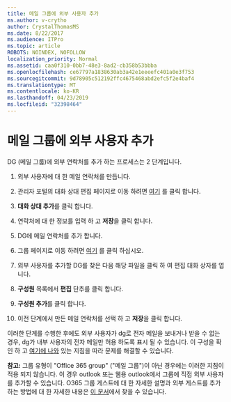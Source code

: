 ```yaml
---
title: 메일 그룹에 외부 사용자 추가
ms.author: v-crytho
author: CrystalThomasMS
ms.date: 8/22/2017
ms.audience: ITPro
ms.topic: article
ROBOTS: NOINDEX, NOFOLLOW
localization_priority: Normal
ms.assetid: caa0f310-0bb7-48e3-8ad2-cb358b53bbba
ms.openlocfilehash: ce67797a1838630ab3a42e1eeeefc401a0e3f753
ms.sourcegitcommit: 9d78905c512192ffc4675468abd2efc5f2e4baf4
ms.translationtype: MT
ms.contentlocale: ko-KR
ms.lasthandoff: 04/23/2019
ms.locfileid: "32398464"
---
```

# <a name="adding-external-users-to-a-distribution-group"></a>메일 그룹에 외부 사용자 추가

DG (메일 그룹)에 외부 연락처를 추가 하는 프로세스는 2 단계입니다.
  
1. 외부 사용자에 대 한 메일 연락처를 만듭니다.
    
1. 관리자 포털의 대화 상대 편집 페이지로 이동 하려면 [여기](https://admin.microsoft.com/adminportal/home#/Contact) 를 클릭 합니다. 
    
2. **대화 상대 추가**를 클릭 합니다.
    
3. 연락처에 대 한 정보를 입력 하 고 **저장**을 클릭 합니다.
    
2. DG에 메일 연락처를 추가 합니다.
    
1. 그룹 페이지로 이동 하려면 [여기](https://admin.microsoft.com/adminportal/home#/groups) 를 클릭 하십시오. 
    
2. 외부 사용자를 추가할 DG를 찾은 다음 해당 파일을 클릭 하 여 편집 대화 상자를 엽니다.
    
3. **구성원** 목록에서 **편집** 단추를 클릭 합니다. 
    
4. **구성원 추가**를 클릭 합니다.
    
5. 이전 단계에서 만든 메일 연락처를 선택 하 고 **저장**을 클릭 합니다.
    
이러한 단계를 수행한 후에도 외부 사용자가 dg로 전자 메일을 보내거나 받을 수 없는 경우, dg가 내부 사용자의 전자 메일만 허용 하도록 표시 될 수 있습니다. 이 구성을 확인 하 고 [여기에 나와](https://support.office.com/article/Fix-email-delivery-issues-for-error-code-5-7-133-in-Office-365-991abc19-7756-438f-abcb-39f69b80f284.aspx) 있는 지침을 따라 문제를 해결할 수 있습니다.
  
 **참고:** 그룹 유형이 "Office 365 group" ("메일 그룹")이 아닌 경우에는 이러한 지침이 적용 되지 않습니다. 이 경우 outlook 또는 웹용 outlook에서 그룹에 직접 외부 사용자를 추가할 수 있습니다. O365 그룹 게스트에 대 한 자세한 설명과 외부 게스트를 추가 하는 방법에 대 한 자세한 내용은 [이 문서](https://support.office.com/article/Guest-access-in-Office-365-Groups-bfc7a840-868f-4fd6-a390-f347bf51aff6.aspx)에서 찾을 수 있습니다.
  

